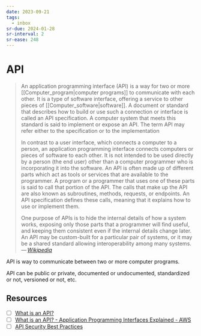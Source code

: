 ```yaml
---
date: 2023-09-21
tags:
  - inbox
sr-due: 2024-01-28
sr-interval: 2
sr-ease: 248
---
```


# API

> An application programming interface (API) is a way for two or more
> [[Computer_program|computer programs]] to communicate with each other. It is a
> type of software interface, offering a service to other pieces of
> [[Computer_software|software]]. A document or standard that describes how to
> build or use such a connection or interface is called an API specification. A
> computer system that meets this standard is said to implement or expose an
> API. The term API may refer either to the specification or to the
> implementation
>
> In contrast to a user interface, which connects a computer to a person, an
> application programming interface connects computers or pieces of software to
> each other. It is not intended to be used directly by a person (the end user)
> other than a computer programmer who is incorporating it into the software. An
> API is often made up of different parts which act as tools or services that
> are available to the programmer. A program or a programmer that uses one of
> these parts is said to call that portion of the API. The calls that make up
> the API are also known as subroutines, methods, requests, or endpoints. An API
> specification defines these calls, meaning that it explains how to use or
> implement them.
>
> One purpose of APIs is to hide the internal details of how a system works,
> exposing only those parts that a programmer will find useful, and keeping them
> consistent even if the internal details change later. An API may be
> custom-built for a particular pair of systems, or it may be a shared standard
> allowing interoperability among many systems.\
> — <cite>[Wikipedia](https://en.wikipedia.org/wiki/API)</cite>

API is way to communicate between two or more computer programs.

API can be public or private, documented or undocumented, standardized or not,
versioned or not, etc.

## Resources

- [ ] [What is an API?](https://www.youtube.com/watch?v=s7wmiS2mSXY)
- [ ] [What is an API? - Application Programming Interfaces Explained - AWS](https://aws.amazon.com/what-is/api/)
- [ ] [API Security Best Practices](https://roadmap.sh/best-practices/api-security)
